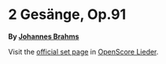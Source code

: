 
# 2 Gesänge, Op.91

__By [Johannes Brahms](..)__

Visit the [official set page] in [OpenScore Lieder].

[official set page]: https://musescore.com/openscore-lieder-corpus/sets/5104578
[OpenScore Lieder]: https://musescore.com/openscore-lieder-corpus
